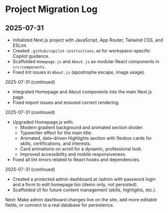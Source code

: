 # Project Migration Log

## 2025-07-31
- Initialized Next.js project with JavaScript, App Router, Tailwind CSS, and ESLint.
- Created `.github/copilot-instructions.md` for workspace-specific Copilot guidance.
- Scaffolded `Homepage.js` and `About.js` as modular React components in `src/components`.
- Fixed lint issues in `About.js` (apostrophe escape, image usage).

2025-07-31 (continued)
- Integrated Homepage and About components into the main Next.js page.
- Fixed import issues and ensured correct rendering.


2025-07-31 (continued)
- Upgraded Homepage.js with:
  - Modern gradient background and animated section divider.
  - Typewriter effect for the main title.
  - Animated, data-driven Highlights section with flexbox cards for skills, certifications, and interests.
  - Card animations on scroll for a dynamic, professional look.
  - Improved accessibility and mobile responsiveness.
- Fixed all lint errors related to React hooks and dependencies.


2025-07-31 (continued)
- Created a protected admin dashboard at /admin with password login and a form to edit homepage bio (demo only, not persisted).
- Scaffolded UI for future content management (skills, highlights, etc.).

Next: Make admin dashboard changes live on the site, add more editable fields, or connect to a real database for persistence.
